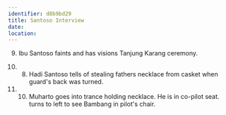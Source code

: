 ```yaml
---
identifier: d8b9bd29
title: Santoso Interview
date:  
location: 
---
```


9.  Ibu Santoso faints and has visions Tanjung Karang ceremony.

10. 8.  Hadi Santoso tells of stealing fathers necklace from casket when
        guard's back was turned.

11. 10. Muharto goes into trance holding necklace. He is in co-pilot
        seat. turns to left to see Bambang in pilot's chair.
